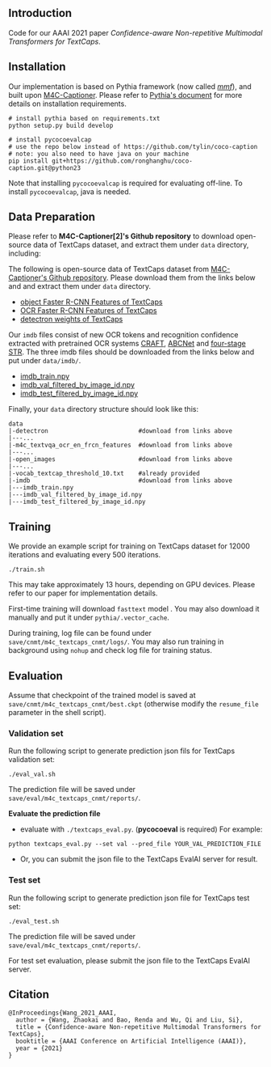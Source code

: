 

## Introduction

Code for our AAAI 2021 paper *Confidence-aware Non-repetitive Multimodal Transformers for TextCaps*.



## Installation

Our implementation is based on Pythia framework (now called [*mmf*](https://github.com/facebookresearch/mmf)), and built upon [M4C-Captioner](https://github.com/ronghanghu/pythia/tree/project/m4c_captioner_pre_release/projects/M4C_Captioner). Please refer to [Pythia's document](https://mmf.sh/docs/) for more details on installation requirements.

```shell
# install pythia based on requirements.txt
python setup.py build develop  

# install pycocoevalcap
# use the repo below instead of https://github.com/tylin/coco-caption
# note: you also need to have java on your machine
pip install git+https://github.com/ronghanghu/coco-caption.git@python23
```

Note that installing `pycocoevalcap` is required for evaluating off-line. To install `pycocoevalcap`,  java is needed.



## Data Preparation

Please refer to **M4C-Captioner[2]'s Github repository** to download open-source data of TextCaps dataset, and extract them under `data` directory, including:

The following is open-source data of TextCaps dataset from [M4C-Captioner's Github repository](https://github.com/ronghanghu/pythia/tree/project/m4c_captioner_pre_release/projects/M4C_Captioner). Please download them from the links below and and extract them under `data` directory.

*  [object Faster R-CNN Features of TextCaps](https://dl.fbaipublicfiles.com/pythia/features/open_images.tar.gz)
*   [OCR Faster R-CNN Features of TextCaps](https://dl.fbaipublicfiles.com/pythia/m4c/data/m4c_textvqa_ocr_en_frcn_features.tar.gz)
*  [detectron weights of TextCaps](http://dl.fbaipublicfiles.com/pythia/data/detectron_weights.tar.gz)

Our `imdb` files consist of new OCR tokens and recognition confidence extracted with pretrained OCR systems [CRAFT](https://github.com/clovaai/CRAFT-pytorch), [ABCNet](https://github.com/Yuliang-Liu/bezier_curve_text_spotting) and [four-stage STR](https://github.com/Yuliang-Liu/bezier_curve_text_spotting). The three imdb files should be downloaded from the links below and put under `data/imdb/`.

* [imdb_train.npy](https://drive.google.com/file/d/1EzF2WB81BTs2Bgt6kFdq2PTRlQl8EQ-y/view?usp=sharing)
* [imdb_val_filtered_by_image_id.npy](https://drive.google.com/file/d/1FuqUGIsOqCkCqEGKIQAkc_08aMpjVJls/view?usp=sharing)
* [imdb_test_filtered_by_image_id.npy](https://drive.google.com/file/d/1lu3aW0oTh6CO0_L64W9PE5UNW4_H7Cj2/view?usp=sharing)


Finally, your `data` directory structure should look like this:

```shell
data
|-detectron							#download from links above
|---...
|-m4c_textvqa_ocr_en_frcn_features	#download from links above
|---...
|-open_images						#download from links above
|---...
|-vocab_textcap_threshold_10.txt 	#already provided
|-imdb								#download from links above
|---imdb_train.npy					
|---imdb_val_filtered_by_image_id.npy	
|---imdb_test_filtered_by_image_id.npy		
```



## Training

We provide an example script for training on TextCaps dataset for 12000 iterations and evaluating every 500 iterations.

```shell
./train.sh
```

This may take approximately 13 hours, depending on GPU devices. Please refer to our paper for implementation details.

First-time training will download `fasttext` model . You may also download it manually and put it under `pythia/.vector_cache`.

During training, log file can be found under `save/cnmt/m4c_textcaps_cnmt/logs/`. You may also run training in background using `nohup` and check log file for training status.



## Evaluation

Assume that checkpoint of the trained model is saved at `save/cnmt/m4c_textcaps_cnmt/best.ckpt` (otherwise modify the `resume_file` parameter in the shell script).

### Validation set

Run the following script to generate prediction json fils for TextCaps validation set:

```shell
./eval_val.sh
```

The prediction file will be saved under `save/eval/m4c_textcaps_cnmt/reports/`.

**Evaluate the prediction file**

*  evaluate with `./textcaps_eval.py`. (**pycocoeval** is required)  For example:

```
python textcaps_eval.py --set val --pred_file YOUR_VAL_PREDICTION_FILE
```

*  Or, you can submit the json file to the TextCaps EvalAI server for result.

### Test set

Run the following script to generate prediction json file for TextCaps test set:

```shell
./eval_test.sh
```

The prediction file will be saved under `save/eval/m4c_textcaps_cnmt/reports/`.

For test set evaluation, please submit the json file to the TextCaps EvalAI server.





## Citation
```
@InProceedings{Wang_2021_AAAI,
  author = {Wang, Zhaokai and Bao, Renda and Wu, Qi and Liu, Si},
  title = {Confidence-aware Non-repetitive Multimodal Transformers for TextCaps},
  booktitle = {AAAI Conference on Artificial Intelligence (AAAI)},
  year = {2021}
}
```

